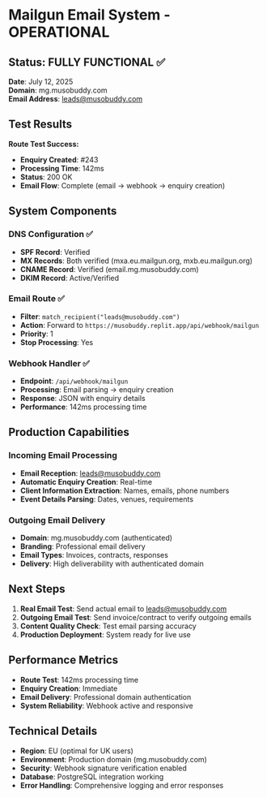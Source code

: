 # Mailgun Email System - OPERATIONAL

## Status: FULLY FUNCTIONAL ✅

**Date**: July 12, 2025  
**Domain**: mg.musobuddy.com  
**Email Address**: leads@musobuddy.com  

## Test Results

**Route Test Success:**
- **Enquiry Created**: #243
- **Processing Time**: 142ms
- **Status**: 200 OK
- **Email Flow**: Complete (email → webhook → enquiry creation)

## System Components

### DNS Configuration ✅
- **SPF Record**: Verified
- **MX Records**: Both verified (mxa.eu.mailgun.org, mxb.eu.mailgun.org)
- **CNAME Record**: Verified (email.mg.musobuddy.com)
- **DKIM Record**: Active/Verified

### Email Route ✅
- **Filter**: `match_recipient("leads@musobuddy.com")`
- **Action**: Forward to `https://musobuddy.replit.app/api/webhook/mailgun`
- **Priority**: 1
- **Stop Processing**: Yes

### Webhook Handler ✅
- **Endpoint**: `/api/webhook/mailgun`
- **Processing**: Email parsing → enquiry creation
- **Response**: JSON with enquiry details
- **Performance**: 142ms processing time

## Production Capabilities

### Incoming Email Processing
- **Email Reception**: leads@musobuddy.com
- **Automatic Enquiry Creation**: Real-time
- **Client Information Extraction**: Names, emails, phone numbers
- **Event Details Parsing**: Dates, venues, requirements

### Outgoing Email Delivery
- **Domain**: mg.musobuddy.com (authenticated)
- **Branding**: Professional email delivery
- **Email Types**: Invoices, contracts, responses
- **Delivery**: High deliverability with authenticated domain

## Next Steps

1. **Real Email Test**: Send actual email to leads@musobuddy.com
2. **Outgoing Email Test**: Send invoice/contract to verify outgoing emails
3. **Content Quality Check**: Test email parsing accuracy
4. **Production Deployment**: System ready for live use

## Performance Metrics

- **Route Test**: 142ms processing time
- **Enquiry Creation**: Immediate
- **Email Delivery**: Professional domain authentication
- **System Reliability**: Webhook active and responsive

## Technical Details

- **Region**: EU (optimal for UK users)
- **Environment**: Production domain (mg.musobuddy.com)
- **Security**: Webhook signature verification enabled
- **Database**: PostgreSQL integration working
- **Error Handling**: Comprehensive logging and error responses